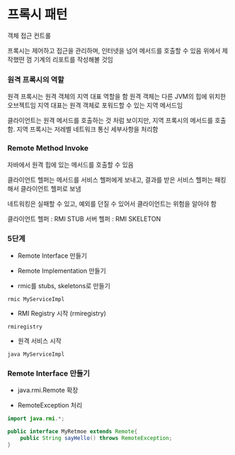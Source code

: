 # 프록시 패턴

객체 접근 컨트롤

프록시는 제어하고 접근을 관리하며, 인터넷을 넘어 메서드를 호출할 수 있음
위에서 제작했떤 껌 기계의 리포트를 작성해볼 것임

### 원격 프록시의 역할

원격 프록시는 원격 객체의 지역 대표 역할을 함
원격 객체는 다른 JVM의 힙에 위치한 오브젝트임
지역 대표는 원격 객체로 포워드할 수 있는 지역 메서드임

클라이언트는 원격 메서드를 호출하는 것 처럼 보이지만, 지역 프록시의 메서드를 호출함. 지역 프록시는 저레벨 네트워크 통신 세부사항을 처리함

### Remote Method Invoke

자바에서 원격 힙에 있는 메서드를 호출할 수 있음

클라이언트 헬퍼는 메서드를 서비스 헬퍼에게 보내고, 결과를 받은 서비스 헬퍼는 패킹해서 클라이언트 헬퍼로 보냄

네트워킹은 실패할 수 있고, 예외를 던질 수 있어서 클라이언트는 위험을 알아야 함

클라이언트 헬퍼 : RMI STUB
서버 헬퍼 : RMI SKELETON

### 5단계

* Remote Interface 만들기

* Remote Implementation 만들기

* rmic를 stubs, skeletons로 만들기

`rmic MyServiceImpl`

* RMI Registry 시작 (rmiregistry)

`rmiregistry`

* 원격 서비스 시작

`java MyServiceImpl`

### Remote Interface 만들기

* java.rmi.Remote 확장

* RemoteException 처리



```java
import java.rmi.*;

public interface MyRetmoe extends Remote{
    public String sayHello() throws RemoteException;
}
```

